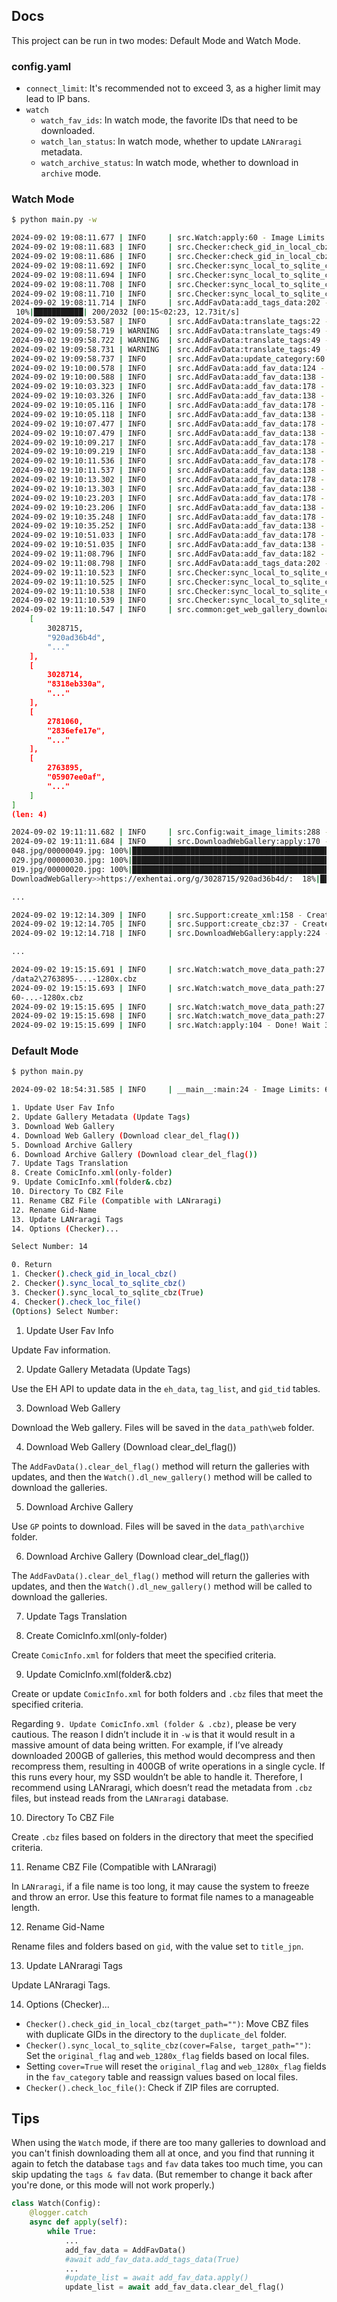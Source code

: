 ## Docs

This project can be run in two modes: Default Mode and Watch Mode.

### config.yaml

- `connect_limit`: It's recommended not to exceed 3, as a higher limit may lead to IP bans.
- `watch`
  - `watch_fav_ids`: In watch mode, the favorite IDs that need to be downloaded.
  - `watch_lan_status`: In watch mode, whether to update `LANraragi` metadata.
  - `watch_archive_status`: In watch mode, whether to download in `archive` mode.

### Watch Mode

```sh
$ python main.py -w

2024-09-02 19:08:11.677 | INFO     | src.Watch:apply:60 - Image Limits: 486 / 50000                       
2024-09-02 19:08:11.683 | INFO     | src.Checker:check_gid_in_local_cbz:81 - gid_list_1280x count: 0      
2024-09-02 19:08:11.686 | INFO     | src.Checker:check_gid_in_local_cbz:82 - gid_list_original count: 2   
2024-09-02 19:08:11.692 | INFO     | src.Checker:sync_local_to_sqlite_cbz:102 - gid_list_1280x count: 0   
2024-09-02 19:08:11.694 | INFO     | src.Checker:sync_local_to_sqlite_cbz:103 - gid_list_original count: 1
2024-09-02 19:08:11.708 | INFO     | src.Checker:sync_local_to_sqlite_cbz:117 - Finish sync local to sqlite. web_1280x_flag: 0, original_flag: 1
2024-09-02 19:08:11.710 | INFO     | src.Checker:sync_local_to_sqlite_cbz:118 - Finish sync local to sqlite.                                    
2024-09-02 19:08:11.714 | INFO     | src.AddFavData:add_tags_data:202 - Get EH tags...
 10%|███████████| 200/2032 [00:15<02:23, 12.73it/s]
2024-09-02 19:09:53.587 | INFO     | src.AddFavData:translate_tags:22 - Downloading translation database...
2024-09-02 19:09:58.719 | WARNING  | src.AddFavData:translate_tags:49 - Invalid tag: miyoshi shiomi
2024-09-02 19:09:58.722 | WARNING  | src.AddFavData:translate_tags:49 - Invalid tag: nyotaika
2024-09-02 19:09:58.731 | WARNING  | src.AddFavData:translate_tags:49 - Invalid tag: tawawa club
2024-09-02 19:09:58.737 | INFO     | src.AddFavData:update_category:60 - Get Favorite Category Name...
2024-09-02 19:10:00.578 | INFO     | src.AddFavData:add_fav_data:124 - Get User Favorite gid and token...
2024-09-02 19:10:00.588 | INFO     | src.AddFavData:add_fav_data:138 - Get [0th]...
2024-09-02 19:10:03.323 | INFO     | src.AddFavData:add_fav_data:178 - Switch to [1th] ...
2024-09-02 19:10:03.326 | INFO     | src.AddFavData:add_fav_data:138 - Get [1th]...
2024-09-02 19:10:05.116 | INFO     | src.AddFavData:add_fav_data:178 - Switch to [2th] ...
2024-09-02 19:10:05.118 | INFO     | src.AddFavData:add_fav_data:138 - Get [2th]...
2024-09-02 19:10:07.477 | INFO     | src.AddFavData:add_fav_data:178 - Switch to [3th] ...
2024-09-02 19:10:07.479 | INFO     | src.AddFavData:add_fav_data:138 - Get [3th]...
2024-09-02 19:10:09.217 | INFO     | src.AddFavData:add_fav_data:178 - Switch to [4th] ...
2024-09-02 19:10:09.219 | INFO     | src.AddFavData:add_fav_data:138 - Get [4th]...
2024-09-02 19:10:11.536 | INFO     | src.AddFavData:add_fav_data:178 - Switch to [5th] ...
2024-09-02 19:10:11.537 | INFO     | src.AddFavData:add_fav_data:138 - Get [5th]...
2024-09-02 19:10:13.302 | INFO     | src.AddFavData:add_fav_data:178 - Switch to [6th] ...
2024-09-02 19:10:13.303 | INFO     | src.AddFavData:add_fav_data:138 - Get [6th]...
2024-09-02 19:10:23.203 | INFO     | src.AddFavData:add_fav_data:178 - Switch to [7th] ...
2024-09-02 19:10:23.206 | INFO     | src.AddFavData:add_fav_data:138 - Get [7th]...
2024-09-02 19:10:35.248 | INFO     | src.AddFavData:add_fav_data:178 - Switch to [8th] ...
2024-09-02 19:10:35.252 | INFO     | src.AddFavData:add_fav_data:138 - Get [8th]...
2024-09-02 19:10:51.033 | INFO     | src.AddFavData:add_fav_data:178 - Switch to [9th] ...
2024-09-02 19:10:51.035 | INFO     | src.AddFavData:add_fav_data:138 - Get [9th]...
2024-09-02 19:11:08.796 | INFO     | src.AddFavData:add_fav_data:182 -  User Favorite, A Total Of: 2027...
2024-09-02 19:11:08.798 | INFO     | src.AddFavData:add_tags_data:202 - Get EH tags...
2024-09-02 19:11:10.523 | INFO     | src.Checker:sync_local_to_sqlite_cbz:102 - gid_list_1280x count: 0
2024-09-02 19:11:10.525 | INFO     | src.Checker:sync_local_to_sqlite_cbz:103 - gid_list_original count: 1
2024-09-02 19:11:10.538 | INFO     | src.Checker:sync_local_to_sqlite_cbz:117 - Finish sync local to sqlite. web_1280x_flag: 0, original_flag: 1
2024-09-02 19:11:10.539 | INFO     | src.Checker:sync_local_to_sqlite_cbz:118 - Finish sync local to sqlite.
2024-09-02 19:11:10.547 | INFO     | src.common:get_web_gallery_download_list:39 - (fav_cat = 3,4) total download list:[
    [
        3028715,
        "920ad36b4d",
        "..."
    ],
    [
        3028714,
        "8318eb330a",
        "..."
    ],
    [
        2781060,
        "2836efe17e",
        "..."
    ],
    [
        2763895,
        "05907ee0af",
        "..."
    ]
]
(len: 4)

2024-09-02 19:11:11.682 | INFO     | src.Config:wait_image_limits:288 - Image Limits: 450 / (50000*0.8 = 40000.0)
2024-09-02 19:11:11.684 | INFO     | src.DownloadWebGallery:apply:170 - Download Web Gallery...: https://exhentai.org/g/3028715/920ad36b4d/
048.jpg/00000049.jpg: 100%|███████████████████████████████████████████████████████████████████████████████████████████████████████████████████████████████████████| 314k/314k [00:00<00:00, 454kB/s] 
029.jpg/00000030.jpg: 100%|███████████████████████████████████████████████████████████████████████████████████████████████████████████████████████████████████████| 495k/495k [00:00<00:00, 614kB/s] 
019.jpg/00000020.jpg: 100%|███████████████████████████████████████████████████████████████████████████████████████████████████████████████████████████████████████| 441k/441k [00:00<00:00, 535kB/s] 
DownloadWebGallery>>https://exhentai.org/g/3028715/920ad36b4d/:  18%|█████████████████▎                                                                              | 9/50 [00:11<00:41,  1.02s/it]

...

2024-09-02 19:12:14.309 | INFO     | src.Support:create_xml:158 - Create ./data2\web\3028715-.../ComicInfo.xml
2024-09-02 19:12:14.705 | INFO     | src.Support:create_cbz:37 - Create CBZ: ./data2\web\3028715-...-1280x.cbz
2024-09-02 19:12:14.718 | INFO     | src.DownloadWebGallery:apply:224 - [OK] Download Web Gallery...: https://exhentai.org/g/3028715/920ad36b4d/

...

2024-09-02 19:15:15.691 | INFO     | src.Watch:watch_move_data_path:27 - Moved: ./data2\web\2763895-...-1280x.cbz -> .
/data2\2763895-...-1280x.cbz
2024-09-02 19:15:15.693 | INFO     | src.Watch:watch_move_data_path:27 - Moved: ./data2\web\2781060-...-1280x.cbz -> ./data2\27810
60-...-1280x.cbz
2024-09-02 19:15:15.695 | INFO     | src.Watch:watch_move_data_path:27 - Moved: ./data2\web\3028714-...-1280x.cbz -> ./data2\3028714-...-1280x.cbz
2024-09-02 19:15:15.698 | INFO     | src.Watch:watch_move_data_path:27 - Moved: ./data2\web\3028715-...-1280x.cbz -> ./data2\3028715-...-1280x.cbz
2024-09-02 19:15:15.699 | INFO     | src.Watch:apply:104 - Done! Wait 3600 s
```

### Default Mode


```sh
$ python main.py 

2024-09-02 18:54:31.585 | INFO     | __main__:main:24 - Image Limits: 650 / 50000

1. Update User Fav Info
2. Update Gallery Metadata (Update Tags)
3. Download Web Gallery
4. Download Web Gallery (Download clear_del_flag())
5. Download Archive Gallery
6. Download Archive Gallery (Download clear_del_flag())
7. Update Tags Translation
8. Create ComicInfo.xml(only-folder)
9. Update ComicInfo.xml(folder&.cbz)
10. Directory To CBZ File
11. Rename CBZ File (Compatible with LANraragi)
12. Rename Gid-Name
13. Update LANraragi Tags
14. Options (Checker)...

Select Number: 14

0. Return
1. Checker().check_gid_in_local_cbz()
2. Checker().sync_local_to_sqlite_cbz()
3. Checker().sync_local_to_sqlite_cbz(True)
4. Checker().check_loc_file()
(Options) Select Number:
```

1. Update User Fav Info

Update Fav information.

2. Update Gallery Metadata (Update Tags)

Use the EH API to update data in the `eh_data`, `tag_list`, and `gid_tid` tables.

3. Download Web Gallery

Download the Web gallery. Files will be saved in the `data_path\web` folder.

4. Download Web Gallery (Download clear_del_flag())

The `AddFavData().clear_del_flag()` method will return the galleries with updates, and then the `Watch().dl_new_gallery()` method will be called to download the galleries.

5. Download Archive Gallery

Use `GP` points to download. Files will be saved in the `data_path\archive` folder.

6. Download Archive Gallery (Download clear_del_flag())

The `AddFavData().clear_del_flag()` method will return the galleries with updates, and then the `Watch().dl_new_gallery()` method will be called to download the galleries.

7. Update Tags Translation

8. Create ComicInfo.xml(only-folder)

Create `ComicInfo.xml` for folders that meet the specified criteria.

9. Update ComicInfo.xml(folder&.cbz)

Create or update `ComicInfo.xml` for both folders and `.cbz` files that meet the specified criteria.

Regarding `9. Update ComicInfo.xml (folder & .cbz)`, please be very cautious. The reason I didn’t include it in `-w` is that it would result in a massive amount of data being written. For example, if I’ve already downloaded 200GB of galleries, this method would decompress and then recompress them, resulting in 400GB of write operations in a single cycle. If this runs every hour, my SSD wouldn’t be able to handle it. Therefore, I recommend using LANraragi, which doesn’t read the metadata from `.cbz` files, but instead reads from the `LANraragi` database.

10. Directory To CBZ File

Create `.cbz` files based on folders in the directory that meet the specified criteria.

11. Rename CBZ File (Compatible with LANraragi)

In `LANraragi`, if a file name is too long, it may cause the system to freeze and throw an error. Use this feature to format file names to a manageable length.

12.  Rename Gid-Name

Rename files and folders based on `gid`, with the value set to `title_jpn`.

13. Update LANraragi Tags

Update LANraragi Tags.

14. Options (Checker)...

- `Checker().check_gid_in_local_cbz(target_path="")`: Move CBZ files with duplicate GIDs in the directory to the `duplicate_del` folder.
- `Checker().sync_local_to_sqlite_cbz(cover=False, target_path="")`: Set the `original_flag` and `web_1280x_flag` fields based on local files.
- Setting `cover=True` will reset the `original_flag` and `web_1280x_flag` fields in the `fav_category` table and reassign values based on local files.
- `Checker().check_loc_file()`: Check if ZIP files are corrupted.

## Tips

When using the `Watch` mode, if there are too many galleries to download and you can't finish downloading them all at once, and you find that running it again to fetch the database `tags` and `fav` data takes too much time, you can skip updating the `tags & fav` data. (But remember to change it back after you're done, or this mode will not work properly.)

```python
class Watch(Config):
    @logger.catch
    async def apply(self):
        while True:
            ...
            add_fav_data = AddFavData()
            #await add_fav_data.add_tags_data(True)
            ...
            #update_list = await add_fav_data.apply()
            update_list = await add_fav_data.clear_del_flag()
```